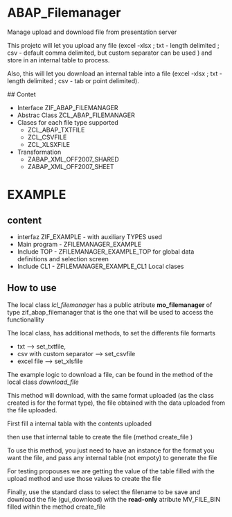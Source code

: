 # ABAP_Filemanager
Manage upload and download file from presentation server
<p>This projetc will let you upload any file (excel -xlsx ; txt - length delimited ; csv - default comma delimited, but custom separator can be used ) and store in an internal table to process.</p>
<p>Also, this will let you download an internal table into a file (excel -xlsx ; txt - length delimited ; csv - tab or point delimited).</p>
## Contet

- Interface ZIF_ABAP_FILEMANAGER
- Abstrac Class ZCL_ABAP_FILEMANAGER
- Clases for each file type supported 
  - ZCL_ABAP_TXTFILE
  - ZCL_CSVFILE
  - ZCL_XLSXFILE
- Transformation
  - ZABAP_XML_OFF2007_SHARED
  - ZABAP_XML_OFF2007_SHEET

# EXAMPLE
## content

- interfaz ZIF_EXAMPLE - with auxiliary TYPES used
- Main program - ZFILEMANAGER_EXAMPLE
- Include TOP  - ZFILEMANAGER_EXAMPLE_TOP for global data definitions and selection screen
- Include CL1  - ZFILEMANAGER_EXAMPLE_CL1 Local clases  

## How to use
The local class *lcl_filemanager* has a public atribute **mo_filemanager** of type zif_abap_filemanager 
that is the one that will be used to access the functionallity

The local class, has additional methods, to set the differents file formarts 
- txt --> set_txtfile, 
- csv with custom separator --> set_csvfile 
- excel file --> set_xlsfile

The example logic to download a file, can be found in the method of the local class *download_file*

This method will download, with the same format uploaded (as the class created is for the format type), 
the file obtained with the data uploaded from the file uploaded.

First fill a internal tabla with the contents uploaded 

then use that internal table to create the file (method create_file ) 

   To use this method, you just need to have an instance for the format you want the file, and pass any internal table (not empoty) to generate the file
    
 For testing propouses we are getting the value of the table filled with the upload method and use those values to create the file

Finally, use the standard class to select the filename to be save and download the file (gui_download) with the **read-only** atribute MV_FILE_BIN filled within the method create_file

